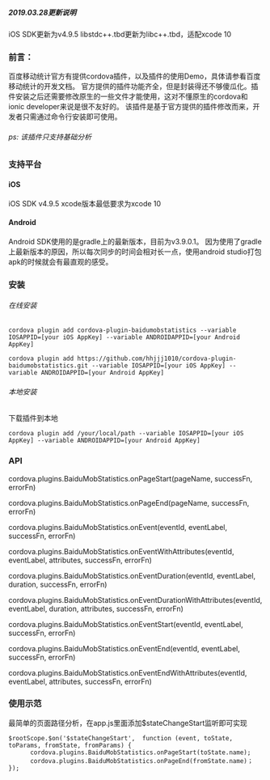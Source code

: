 ##### 2019.03.28更新说明
iOS SDK更新为v4.9.5
libstdc++.tbd更新为libc++.tbd，适配xcode 10

### 前言：
百度移动统计官方有提供cordova插件，以及插件的使用Demo，具体请参看百度移动统计的开发文档。
官方提供的插件功能齐全，但是封装得还不够傻瓜化。插件安装之后还需要修改原生的一些文件才能使用，这对不懂原生的cordova和ionic developer来说是很不友好的。
该插件是基于官方提供的插件修改而来，开发者只需通过命令行安装即可使用。
###### ps: 该插件只支持基础分析

### 支持平台
#### iOS
iOS SDK v4.9.5
xcode版本最低要求为xcode 10

#### Android
Android SDK使用的是gradle上的最新版本，目前为v3.9.0.1。
因为使用了gradle上最新版本的原因，所以每次同步的时间会相对长一点，使用android studio打包apk的时候就会有最直观的感受。

### 安装
###### 在线安装
    cordova plugin add cordova-plugin-baidumobstatistics --variable IOSAPPID=[your iOS AppKey] --variable ANDROIDAPPID=[your Android AppKey]

    cordova plugin add https://github.com/hhjjj1010/cordova-plugin-baidumobstatistics.git --variable IOSAPPID=[your iOS AppKey] --variable ANDROIDAPPID=[your Android AppKey]

###### 本地安装
下载插件到本地

    cordova plugin add /your/local/path --variable IOSAPPID=[your iOS AppKey] --variable ANDROIDAPPID=[your Android AppKey]

### API
cordova.plugins.BaiduMobStatistics.onPageStart(pageName, successFn, errorFn)

cordova.plugins.BaiduMobStatistics.onPageEnd(pageName, successFn, errorFn)

cordova.plugins.BaiduMobStatistics.onEvent(eventId, eventLabel, successFn, errorFn)

cordova.plugins.BaiduMobStatistics.onEventWithAttributes(eventId, eventLabel, attributes, successFn, errorFn)

cordova.plugins.BaiduMobStatistics.onEventDuration(eventId, eventLabel, duration, successFn, errorFn)

cordova.plugins.BaiduMobStatistics.onEventDurationWithAttributes(eventId, eventLabel, duration, attributes, successFn, errorFn)

cordova.plugins.BaiduMobStatistics.onEventStart(eventId, eventLabel, successFn, errorFn)

cordova.plugins.BaiduMobStatistics.onEventEnd(eventId, eventLabel, successFn, errorFn)

cordova.plugins.BaiduMobStatistics.onEventEndWithAttributes(eventId, eventLabel, attributes, successFn, errorFn)

### 使用示范
最简单的页面路径分析，在app.js里面添加$stateChangeStart监听即可实现

    $rootScope.$on('$stateChangeStart',  function (event, toState, toParams, fromState, fromParams) {
          cordova.plugins.BaiduMobStatistics.onPageStart(toState.name);
          cordova.plugins.BaiduMobStatistics.onPageEnd(fromState.name)；
    });